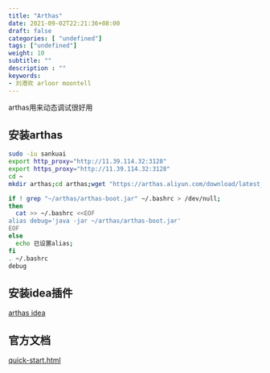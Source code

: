 ```yaml
---
title: "Arthas"
date: 2021-09-02T22:21:36+08:00
draft: false
categories: [ "undefined"]
tags: ["undefined"]
weight: 10
subtitle: ""
description : ""
keywords:
- 刘港欢 arloor moontell
---
```


arthas用来动态调试很好用
<!--more-->

## 安装arthas

```bash
sudo -iu sankuai
export http_proxy="http://11.39.114.32:3128"
export https_proxy="http://11.39.114.32:3128"
cd ~
mkdir arthas;cd arthas;wget "https://arthas.aliyun.com/download/latest_version?mirror=aliyun" -O arthas-packaging-3.5.3-bin.zip;unzip -o arthas-packaging-3.5.3-bin.zip;cd ~

if ! grep "~/arthas/arthas-boot.jar" ~/.bashrc > /dev/null;
then
  cat >> ~/.bashrc <<EOF
alias debug='java -jar ~/arthas/arthas-boot.jar'
EOF
else
  echo 已设置alias;
fi
. ~/.bashrc
debug
```

## 安装idea插件

[arthas idea](https://plugins.jetbrains.com/plugin/13581-arthas-idea)

## 官方文档

[quick-start.html](https://arthas.aliyun.com/doc/quick-start.html)